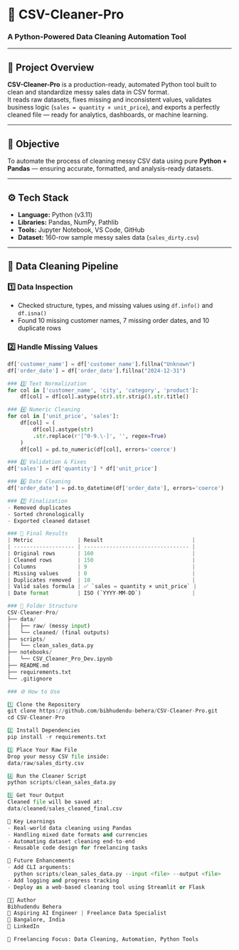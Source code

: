 # 🧹 CSV-Cleaner-Pro
### A Python-Powered Data Cleaning Automation Tool

---

## 📘 Project Overview
**CSV-Cleaner-Pro** is a production-ready, automated Python tool built to clean and standardize messy sales data in CSV format.  
It reads raw datasets, fixes missing and inconsistent values, validates business logic (`sales = quantity × unit_price`), and exports a perfectly cleaned file — ready for analytics, dashboards, or machine learning.

---

## 🎯 Objective
To automate the process of cleaning messy CSV data using pure **Python + Pandas** — ensuring accurate, formatted, and analysis-ready datasets.

---

## ⚙️ Tech Stack
- **Language:** Python (v3.11)
- **Libraries:** Pandas, NumPy, Pathlib
- **Tools:** Jupyter Notebook, VS Code, GitHub
- **Dataset:** 160-row sample messy sales data (`sales_dirty.csv`)

---

## 🧩 Data Cleaning Pipeline

### 1️⃣ Data Inspection
- Checked structure, types, and missing values using `df.info()` and `df.isna()`
- Found 10 missing customer names, 7 missing order dates, and 10 duplicate rows

### 2️⃣ Handle Missing Values
```python
df['customer_name'] = df['customer_name'].fillna("Unknown")
df['order_date'] = df['order_date'].fillna("2024-12-31")

### 3️⃣ Text Normalization
for col in ['customer_name', 'city', 'category', 'product']:
    df[col] = df[col].astype(str).str.strip().str.title()

### 4️⃣ Numeric Cleaning
for col in ['unit_price', 'sales']:
    df[col] = (
        df[col].astype(str)
        .str.replace(r'[^0-9.\-]', '', regex=True)
    )
    df[col] = pd.to_numeric(df[col], errors='coerce')

### 5️⃣ Validation & Fixes
df['sales'] = df['quantity'] * df['unit_price']

### 6️⃣ Date Cleaning
df['order_date'] = pd.to_datetime(df['order_date'], errors='coerce')

### 7️⃣ Finalization
- Removed duplicates
- Sorted chronologically
- Exported cleaned dataset

### 🧾 Final Results
| Metric              | Result                            |
| ------------------- | --------------------------------- |
| Original rows       | 160                               |
| Cleaned rows        | 150                               |
| Columns             | 9                                 |
| Missing values      | 0                                 |
| Duplicates removed  | 10                                |
| Valid sales formula | ✅ `sales = quantity × unit_price` |
| Date format         | ISO (`YYYY-MM-DD`)                |

### 📁 Folder Structure
CSV-Cleaner-Pro/
├── data/
│   ├── raw/ (messy input)
│   └── cleaned/ (final outputs)
├── scripts/
│   └── clean_sales_data.py
├── notebooks/
│   └── CSV_Cleaner_Pro_Dev.ipynb
├── README.md
├── requirements.txt
└── .gitignore

### ⚙️ How to Use

1️⃣ Clone the Repository
git clone https://github.com/bibhudendu-behera/CSV-Cleaner-Pro.git
cd CSV-Cleaner-Pro

2️⃣ Install Dependencies
pip install -r requirements.txt

3️⃣ Place Your Raw File
Drop your messy CSV file inside:
data/raw/sales_dirty.csv

4️⃣ Run the Cleaner Script
python scripts/clean_sales_data.py

5️⃣ Get Your Output
Cleaned file will be saved at:
data/cleaned/sales_cleaned_final.csv

🧠 Key Learnings
- Real-world data cleaning using Pandas
- Handling mixed date formats and currencies
- Automating dataset cleaning end-to-end
- Reusable code design for freelancing tasks

🚀 Future Enhancements
- Add CLI arguments:
  python scripts/clean_sales_data.py --input <file> --output <file>
- Add logging and progress tracking
- Deploy as a web-based cleaning tool using Streamlit or Flask

👨‍💻 Author
Bibhudendu Behera
🚀 Aspiring AI Engineer | Freelance Data Specialist
📍 Bangalore, India
🔗 LinkedIn

💼 Freelancing Focus: Data Cleaning, Automation, Python Tools